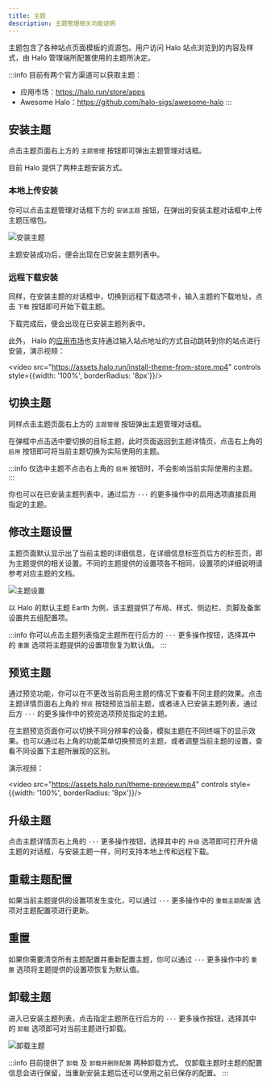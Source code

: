 ```yaml
---
title: 主题
description: 主题管理相关功能说明
---
```


主题包含了各种站点页面模板的资源包。用户访问 Halo 站点浏览到的内容及样式，由 Halo 管理端所配置使用的主题所决定。

:::info
目前有两个官方渠道可以获取主题：

- 应用市场：<https://halo.run/store/apps>
- Awesome Halo：<https://github.com/halo-sigs/awesome-halo>
:::

## 安装主题

点击主题页面右上方的 `主题管理` 按钮即可弹出主题管理对话框。

目前 Halo 提供了两种主题安装方式。

### 本地上传安装

你可以点击主题管理对话框下方的 `安装主题` 按钮，在弹出的安装主题对话框中上传主题压缩包。

![安装主题](/img/user-guide/themes/theme-install.png)

主题安装成功后，便会出现在已安装主题列表中。

### 远程下载安装

同样，在安装主题的对话框中，切换到远程下载选项卡，输入主题的下载地址，点击 `下载` 按钮即可开始下载主题。

下载完成后，便会出现在已安装主题列表中。

此外， Halo 的[应用市场](https://halo.run/store/apps)也支持通过输入站点地址的方式自动跳转到你的站点进行安装，演示视频：

<!-- markdownlint-disable MD034 -->
<video src="https://assets.halo.run/install-theme-from-store.mp4" controls style={{width: '100%', borderRadius: '8px'}}/>

## 切换主题

同样点击主题页面右上方的 `主题管理` 按钮弹出主题管理对话框。

在弹框中点击选中要切换的目标主题，此时页面返回到主题详情页，点击右上角的 `启用` 按钮即可将当前主题切换为实际使用的主题。

:::info
仅选中主题不点击右上角的 `启用` 按钮时，不会影响当前实际使用的主题。
:::

你也可以在已安装主题列表中，通过后方 `···` 的更多操作中的启用选项直接启用指定的主题。

## 修改主题设置

主题页面默认显示出了当前主题的详细信息，在详细信息标签页后方的标签页，即为主题提供的相关设置。不同的主题提供的设置项各不相同，设置项的详细说明请参考对应主题的文档。

![主题设置](/img/user-guide/themes/theme-setting.png)

以 Halo 的默认主题 Earth 为例，该主题提供了布局、样式、侧边栏、页脚及备案设置共五组配置项。

:::info
你可以点击主题列表指定主题所在行后方的 `···` 更多操作按钮，选择其中的 `重置` 选项将主题提供的设置项恢复为默认值。
:::

## 预览主题

通过预览功能，你可以在不更改当前启用主题的情况下查看不同主题的效果。点击主题详情页面右上角的 `预览` 按钮预览当前主题，或者进入已安装主题列表，通过后方 `···` 的更多操作中的预览选项预览指定的主题。

在主题预览页面你可以切换不同分辨率的设备，模拟主题在不同终端下的显示效果。也可以通过右上角的功能菜单切换预览的主题，或者调整当前主题的设置，查看不同设置下主题所展现的区别。

演示视频：

<!-- markdownlint-disable MD034 -->
<video src="https://assets.halo.run/theme-preview.mp4" controls style={{width: '100%', borderRadius: '8px'}}/>

## 升级主题

点击主题详情页右上角的 `···` 更多操作按钮，选择其中的 `升级` 选项即可打开升级主题的对话框，与安装主题一样，同时支持本地上传和远程下载。

## 重载主题配置

如果当前主题提供的设置项发生变化，可以通过 `···` 更多操作中的 `重载主题配置` 选项对主题配置项进行更新。

## 重置

如果你需要清空所有主题配置并重新配置主题，你可以通过 `···` 更多操作中的 `重置` 选项将主题提供的设置项恢复为默认值。

## 卸载主题

进入已安装主题列表，点击指定主题所在行后方的 `···` 更多操作按钮，选择其中的 `卸载` 选项即可对当前主题进行卸载。

![卸载主题](/img/user-guide/themes/theme-uninstall.png)

:::info
目前提供了 `卸载` 及 `卸载并删除配置` 两种卸载方式。
仅卸载主题时主题的配置信息会进行保留，当重新安装主题后还可以使用之前已保存的配置。
:::
